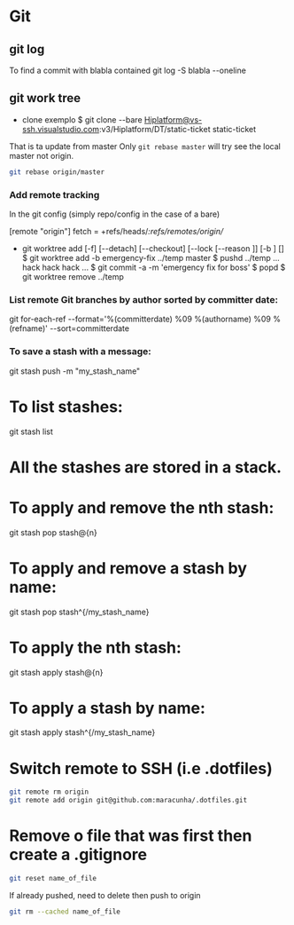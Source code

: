 # Git

## git log
To find a commit with blabla contained
git log -S blabla --oneline

## git work tree
* clone exemplo
$ git clone --bare Hiplatform@vs-ssh.visualstudio.com:v3/Hiplatform/DT/static-ticket static-ticket

That is ta update from master
Only `git rebase master` will try see the local master not origin.
```bash
git rebase origin/master
```


### Add remote tracking
In the git config (simply repo/config in the case of a bare)

[remote "origin"]
  fetch = +refs/heads/*:refs/remotes/origin/*


* git worktree add [-f] [--detach] [--checkout] [--lock [--reason <string>]] [-b <new-branch>] <path> [<commit-ish>]
$ git worktree add -b emergency-fix ../temp master
$ pushd ../temp
... hack hack hack ...
$ git commit -a -m 'emergency fix for boss'
$ popd
$ git worktree remove ../temp

### List remote Git branches by author sorted by committer date:
git for-each-ref --format='%(committerdate) %09 %(authorname) %09 %(refname)' --sort=committerdate

### To save a stash with a message:
git stash push -m "my_stash_name"

# To list stashes:
git stash list

# All the stashes are stored in a stack.
# To apply and remove the nth stash:
git stash pop stash@{n}

# To apply and remove a stash by name:
git stash pop stash^{/my_stash_name}

# To apply the nth stash:
git stash apply stash@{n}

# To apply a stash by name:
git stash apply stash^{/my_stash_name}

Switch remote to SSH (i.e .dotfiles)
=====================================================
```bash
git remote rm origin
git remote add origin git@github.com:maracunha/.dotfiles.git
```

Remove o file that was first then create a .gitignore
=====================================================
```bash
git reset name_of_file
```
If already pushed, need to delete then push to origin
```bash
git rm --cached name_of_file
```

